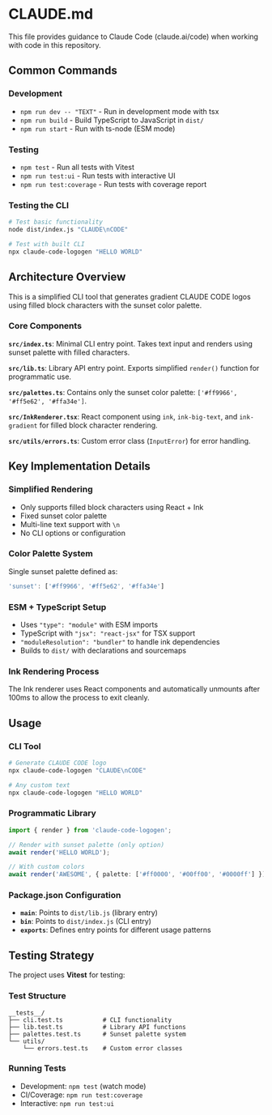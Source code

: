 # CLAUDE.md

This file provides guidance to Claude Code (claude.ai/code) when working with code in this repository.

## Common Commands

### Development
- `npm run dev -- "TEXT"` - Run in development mode with tsx
- `npm run build` - Build TypeScript to JavaScript in `dist/`
- `npm run start` - Run with ts-node (ESM mode)

### Testing
- `npm test` - Run all tests with Vitest
- `npm run test:ui` - Run tests with interactive UI
- `npm run test:coverage` - Run tests with coverage report

### Testing the CLI
```bash
# Test basic functionality
node dist/index.js "CLAUDE\nCODE"

# Test with built CLI
npx claude-code-logogen "HELLO WORLD"
```

## Architecture Overview

This is a simplified CLI tool that generates gradient CLAUDE CODE logos using filled block characters with the sunset color palette.

### Core Components

**`src/index.ts`**: Minimal CLI entry point. Takes text input and renders using sunset palette with filled characters.

**`src/lib.ts`**: Library API entry point. Exports simplified `render()` function for programmatic use.

**`src/palettes.ts`**: Contains only the sunset color palette: `['#ff9966', '#ff5e62', '#ffa34e']`.

**`src/InkRenderer.tsx`**: React component using `ink`, `ink-big-text`, and `ink-gradient` for filled block character rendering.

**`src/utils/errors.ts`**: Custom error class (`InputError`) for error handling.

## Key Implementation Details

### Simplified Rendering
- Only supports filled block characters using React + Ink
- Fixed sunset color palette
- Multi-line text support with `\n`
- No CLI options or configuration

### Color Palette System
Single sunset palette defined as:
```typescript
'sunset': ['#ff9966', '#ff5e62', '#ffa34e']
```

### ESM + TypeScript Setup
- Uses `"type": "module"` with ESM imports
- TypeScript with `"jsx": "react-jsx"` for TSX support
- `"moduleResolution": "bundler"` to handle ink dependencies
- Builds to `dist/` with declarations and sourcemaps

### Ink Rendering Process
The Ink renderer uses React components and automatically unmounts after 100ms to allow the process to exit cleanly.

## Usage

### CLI Tool
```bash
# Generate CLAUDE CODE logo
npx claude-code-logogen "CLAUDE\nCODE"

# Any custom text
npx claude-code-logogen "HELLO WORLD"
```

### Programmatic Library
```typescript
import { render } from 'claude-code-logogen';

// Render with sunset palette (only option)
await render('HELLO WORLD');

// With custom colors
await render('AWESOME', { palette: ['#ff0000', '#00ff00', '#0000ff'] });
```

### Package.json Configuration
- **`main`**: Points to `dist/lib.js` (library entry)
- **`bin`**: Points to `dist/index.js` (CLI entry)  
- **`exports`**: Defines entry points for different usage patterns

## Testing Strategy

The project uses **Vitest** for testing:

### Test Structure
```
__tests__/
├── cli.test.ts           # CLI functionality
├── lib.test.ts           # Library API functions
├── palettes.test.ts      # Sunset palette system
└── utils/
    └── errors.test.ts    # Custom error classes
```

### Running Tests
- Development: `npm test` (watch mode)
- CI/Coverage: `npm run test:coverage`
- Interactive: `npm run test:ui`
